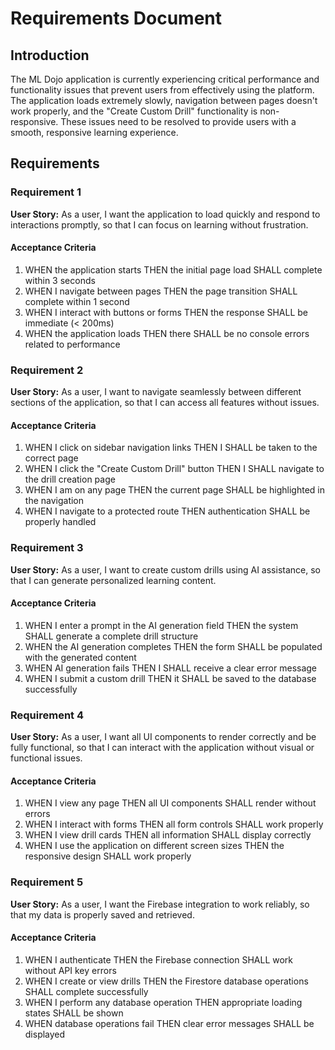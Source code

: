# Requirements Document

## Introduction

The ML Dojo application is currently experiencing critical performance and functionality issues that prevent users from effectively using the platform. The application loads extremely slowly, navigation between pages doesn't work properly, and the "Create Custom Drill" functionality is non-responsive. These issues need to be resolved to provide users with a smooth, responsive learning experience.

## Requirements

### Requirement 1

**User Story:** As a user, I want the application to load quickly and respond to interactions promptly, so that I can focus on learning without frustration.

#### Acceptance Criteria

1. WHEN the application starts THEN the initial page load SHALL complete within 3 seconds
2. WHEN I navigate between pages THEN the page transition SHALL complete within 1 second
3. WHEN I interact with buttons or forms THEN the response SHALL be immediate (< 200ms)
4. WHEN the application loads THEN there SHALL be no console errors related to performance

### Requirement 2

**User Story:** As a user, I want to navigate seamlessly between different sections of the application, so that I can access all features without issues.

#### Acceptance Criteria

1. WHEN I click on sidebar navigation links THEN I SHALL be taken to the correct page
2. WHEN I click the "Create Custom Drill" button THEN I SHALL navigate to the drill creation page
3. WHEN I am on any page THEN the current page SHALL be highlighted in the navigation
4. WHEN I navigate to a protected route THEN authentication SHALL be properly handled

### Requirement 3

**User Story:** As a user, I want to create custom drills using AI assistance, so that I can generate personalized learning content.

#### Acceptance Criteria

1. WHEN I enter a prompt in the AI generation field THEN the system SHALL generate a complete drill structure
2. WHEN the AI generation completes THEN the form SHALL be populated with the generated content
3. WHEN AI generation fails THEN I SHALL receive a clear error message
4. WHEN I submit a custom drill THEN it SHALL be saved to the database successfully

### Requirement 4

**User Story:** As a user, I want all UI components to render correctly and be fully functional, so that I can interact with the application without visual or functional issues.

#### Acceptance Criteria

1. WHEN I view any page THEN all UI components SHALL render without errors
2. WHEN I interact with forms THEN all form controls SHALL work properly
3. WHEN I view drill cards THEN all information SHALL display correctly
4. WHEN I use the application on different screen sizes THEN the responsive design SHALL work properly

### Requirement 5

**User Story:** As a user, I want the Firebase integration to work reliably, so that my data is properly saved and retrieved.

#### Acceptance Criteria

1. WHEN I authenticate THEN the Firebase connection SHALL work without API key errors
2. WHEN I create or view drills THEN the Firestore database operations SHALL complete successfully
3. WHEN I perform any database operation THEN appropriate loading states SHALL be shown
4. WHEN database operations fail THEN clear error messages SHALL be displayed